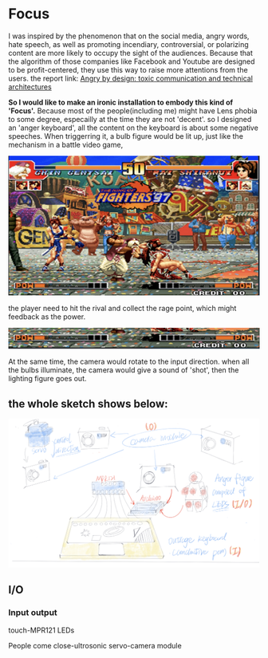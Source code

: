 # Focus
I was inspired by the phenomenon that on the social media, angry words, hate speech, as well as promoting incendiary, controversial, or polarizing content 
are more likely to occupy the sight of the audiences. Because that the algorithm of those companies like Facebook and Youtube are designed to be profit-centered,
they use this way to raise more attentions from the users. 
the report link: [Angry by design: toxic communication and technical architectures](https://www.nature.com/articles/s41599-020-00550-7)

**So I would like to make an ironic installation to embody this kind of 'Focus'.**
Because most of the people(including me) might have Lens phobia to some degree, especailly at the time they are not 'decent'. so I designed an 'anger keyboard', 
all the content on the keyboard is about some negative speeches. When triggerring it, a bulb figure would be lit up, just like the mechanism in a battle video game, 


![kingOfTheFighter](fighter1.png)

the player need to hit the rival and collect the rage point, which might feedback as the power. 

![kingOfTheFighter](fighter2.png)

At the same time, the camera would rotate to the input direction. 
when all the bulbs illuminate, the camera would give a sound of 'shot', then the lighting figure goes out.

## the whole sketch shows below:

![sketch](installationSketch.png)

## I/O
### Input                                 output

touch-MPR121                               LEDs

People come close-ultrosonic         servo-camera module

